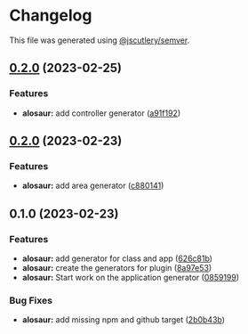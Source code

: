 # Changelog

This file was generated using [@jscutlery/semver](https://github.com/jscutlery/semver).

## [0.2.0](https://github.com/Jordan-Hall/land-nx/compare/alosaur-0.1.0...alosaur-0.3.0) (2023-02-25)

### Features

* **alosaur:** add controller generator ([a91f192](https://github.com/Jordan-Hall/land-nx/commit/a91f192f3ec91b1a9240b88209d48c4c5db90564))


## [0.2.0](https://github.com/Jordan-Hall/land-nx/compare/alosaur-0.1.0...alosaur-0.2.0) (2023-02-23)


### Features

* **alosaur:** add area generator ([c880141](https://github.com/Jordan-Hall/land-nx/commit/c880141dee9e4a02ad041ac78af501a17dd47075))

## 0.1.0 (2023-02-23)


### Features

* **alosaur:** add generator for class and app ([626c81b](https://github.com/Jordan-Hall/land-nx/commit/626c81b92a62f00435ab508e8570553510d138d0))
* **alosaur:** create the generators for plugin ([8a97e53](https://github.com/Jordan-Hall/land-nx/commit/8a97e53d5fc1869054982ec8d4819ea075746296))
* **alosaur:** Start work on the application generator ([0859199](https://github.com/Jordan-Hall/land-nx/commit/085919963543339976a8df1601f5115fc02aff21))


### Bug Fixes

* **alosaur:** add missing npm and github target ([2b0b43b](https://github.com/Jordan-Hall/land-nx/commit/2b0b43b1270a824e3e8628a1fda747473eb3949d))
